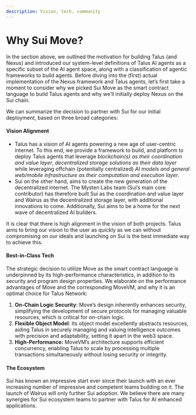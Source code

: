```yaml
---
description: Vision, tech, community
---
```


# Why Sui Move?

In the section above, we outlined the motivation for building Talus (and Nexus) and introduced our system-level definitions of Talus AI agents as a specific subset of the AI agent space, along with a classification of agentic frameworks to build agents. Before diving into the (first) actual implementation of the Nexus framework and Talus agents, let’s first take a moment to consider why we picked Sui Move as the smart contract language to build Talus agents and why we’ll initially deploy Nexus on the Sui chain.

We can summarize the decision to partner with Sui for our initial deployment, based on three broad categories:

#### Vision Alignment

* Talus has a vision of AI agents powering a new age of user-centric internet. To this end, we provide a framework to build, and platform to deploy Talus agents that leverage _blockchain(s) as their coordination and value layer_, _decentralized storage solutions as their data layer_ while leveraging offchain (potentially centralized) _AI models and general web/mobile infrastructure as their computation and execution layer_.
* Sui on the other hand, aims to create the new generation of the decentralized internet. The Mysten Labs team (Sui’s main core contributor) has therefore built Sui as the coordination and value layer and Walrus as the decentralized storage layer, with additional innovations to come. Additionally, Sui aims to be a home for the next wave of decentralized AI builders.

It is clear that there is high alignment in the vision of both projects. Talus aims to bring our vision to the user as quickly as we can without compromising on our ideals and launching on Sui is the best immediate way to achieve this.

#### Best-in-Class Tech

The strategic decision to utilize Move as the smart contract language is underpinned by its high-performance characteristics, in addition to its security and program design properties. We elaborate on the performance advantages of Move and the corresponding MoveVM, and why it is an optimal choice for Talus Network:

1. **On-Chain Logic Security**: Move’s design inherently enhances security, simplifying the development of secure protocols for managing valuable resources, which is critical for on-chain logic.
2. **Flexible Object Model**: Its object model excellently abstracts resources, aiding Talus in securely managing and valuing intelligence outcomes with precision and adaptability, setting it apart in the web3 space.
3. **High-Performance:** MoveVM’s architecture supports efficient concurrency, enabling Talus to scale by processing multiple transactions simultaneously without losing security or integrity.

#### The Ecosystem

Sui has known an impressive start ever since their launch with an ever increasing number of impressive and competent teams building on it. The launch of Walrus will only further Sui adoption. We believe there are many synergies for Sui ecosystem teams to partner with Talus for AI enhanced applications.
